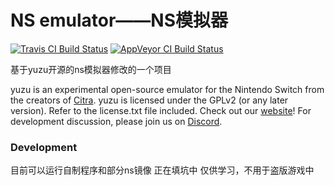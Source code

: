 NS emulator——NS模拟器
=============
[![Travis CI Build Status](https://travis-ci.org/yuzu-emu/yuzu.svg?branch=master)](https://travis-ci.org/yuzu-emu/yuzu)
[![AppVeyor CI Build Status](https://ci.appveyor.com/api/projects/status/77k97svb2usreu68?svg=true)](https://ci.appveyor.com/project/bunnei/yuzu)

基于yuzu开源的ns模拟器修改的一个项目

yuzu is an experimental open-source emulator for the Nintendo Switch from the creators of [Citra](https://citra-emu.org/).
yuzu is licensed under the GPLv2 (or any later version). Refer to the license.txt file included.
Check out our [website](https://yuzu-emu.org/)!
For development discussion, please join us on [Discord](https://discord.gg/XQV6dn9).

### Development

目前可以运行自制程序和部分ns镜像
正在填坑中
仅供学习，不用于盗版游戏中
